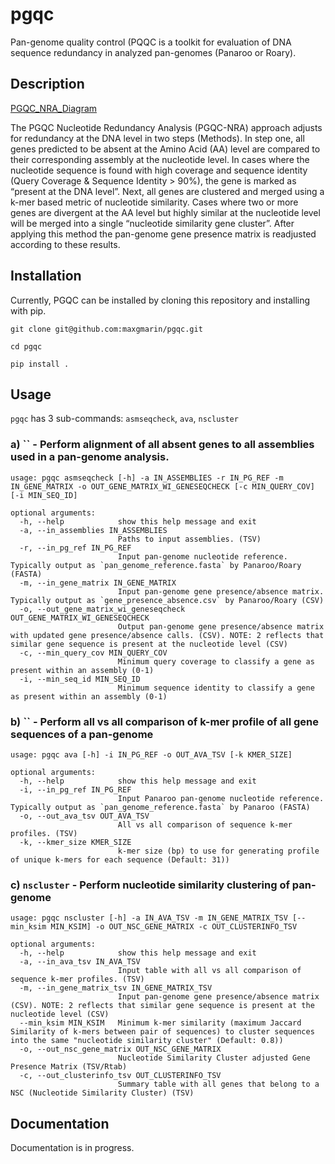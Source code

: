 # pgqc
Pan-genome quality control (PQQC is a toolkit for evaluation of DNA sequence redundancy in analyzed pan-genomes (Panaroo or Roary).

## Description
[PGQC_NRA_Diagram](Ixdcmages/PGQC_NRA_Diagram.png)

The PGQC Nucleotide Redundancy Analysis (PGQC-NRA) approach adjusts for redundancy at the DNA level in two steps (Methods). In step one, all genes predicted to be absent at the Amino Acid (AA) level are compared to their corresponding assembly at the nucleotide level. In cases where the nucleotide sequence is found with high coverage and sequence identity (Query Coverage & Sequence Identity > 90%), the gene is marked as “present at the DNA level”. Next, all genes are clustered and merged using a k-mer based metric of nucleotide similarity. Cases where two or more genes are divergent at the AA level but highly similar at the nucleotide level will be merged into a single “nucleotide similarity gene cluster”. After applying this method the pan-genome gene presence matrix is readjusted according to these results.



## Installation
Currently, PGQC can be installed by cloning this repository and installing with pip.

```
git clone git@github.com:maxgmarin/pgqc.git

cd pgqc

pip install . 
```

## Usage
`pgqc` has 3 sub-commands: `asmseqcheck`, `ava`, `nscluster`

### a) `` - Perform alignment of all absent genes to all assemblies used in a pan-genome analysis.
```
usage: pgqc asmseqcheck [-h] -a IN_ASSEMBLIES -r IN_PG_REF -m IN_GENE_MATRIX -o OUT_GENE_MATRIX_WI_GENESEQCHECK [-c MIN_QUERY_COV] [-i MIN_SEQ_ID]

optional arguments:
  -h, --help            show this help message and exit
  -a, --in_assemblies IN_ASSEMBLIES
                        Paths to input assemblies. (TSV)
  -r, --in_pg_ref IN_PG_REF
                        Input pan-genome nucleotide reference. Typically output as `pan_genome_reference.fasta` by Panaroo/Roary (FASTA)
  -m, --in_gene_matrix IN_GENE_MATRIX
                        Input pan-genome gene presence/absence matrix. Typically output as `gene_presence_absence.csv` by Panaroo/Roary (CSV)
  -o, --out_gene_matrix_wi_geneseqcheck OUT_GENE_MATRIX_WI_GENESEQCHECK
                        Output pan-genome gene presence/absence matrix with updated gene presence/absence calls. (CSV). NOTE: 2 reflects that similar gene sequence is present at the nucleotide level (CSV)
  -c, --min_query_cov MIN_QUERY_COV
                        Minimum query coverage to classify a gene as present within an assembly (0-1)
  -i, --min_seq_id MIN_SEQ_ID
                        Minimum sequence identity to classify a gene as present within an assembly (0-1)
```

### b) `` - Perform all vs all comparison of k-mer profile of all gene sequences of a pan-genome
```
usage: pgqc ava [-h] -i IN_PG_REF -o OUT_AVA_TSV [-k KMER_SIZE]

optional arguments:
  -h, --help            show this help message and exit
  -i, --in_pg_ref IN_PG_REF
                        Input Panaroo pan-genome nucleotide reference. Typically output as `pan_genome_reference.fasta` by Panaroo (FASTA)
  -o, --out_ava_tsv OUT_AVA_TSV
                        All vs all comparison of sequence k-mer profiles. (TSV)
  -k, --kmer_size KMER_SIZE
                        k-mer size (bp) to use for generating profile of unique k-mers for each sequence (Default: 31))
```

### c) `nscluster` - Perform nucleotide similarity clustering of pan-genome
```
usage: pgqc nscluster [-h] -a IN_AVA_TSV -m IN_GENE_MATRIX_TSV [--min_ksim MIN_KSIM] -o OUT_NSC_GENE_MATRIX -c OUT_CLUSTERINFO_TSV

optional arguments:
  -h, --help            show this help message and exit
  -a, --in_ava_tsv IN_AVA_TSV
                        Input table with all vs all comparison of sequence k-mer profiles. (TSV)
  -m, --in_gene_matrix_tsv IN_GENE_MATRIX_TSV
                        Input pan-genome gene presence/absence matrix (CSV). NOTE: 2 reflects that similar gene sequence is present at the nucleotide level (CSV)
  --min_ksim MIN_KSIM   Minimum k-mer similarity (maximum Jaccard Similarity of k-mers between pair of sequences) to cluster sequences into the same "nucleotide similarity cluster" (Default: 0.8))
  -o, --out_nsc_gene_matrix OUT_NSC_GENE_MATRIX
                        Nucleotide Similarity Cluster adjusted Gene Presence Matrix (TSV/Rtab)
  -c, --out_clusterinfo_tsv OUT_CLUSTERINFO_TSV
                        Summary table with all genes that belong to a NSC (Nucleotide Similarity Cluster) (TSV)
```

## Documentation
Documentation is in progress.


